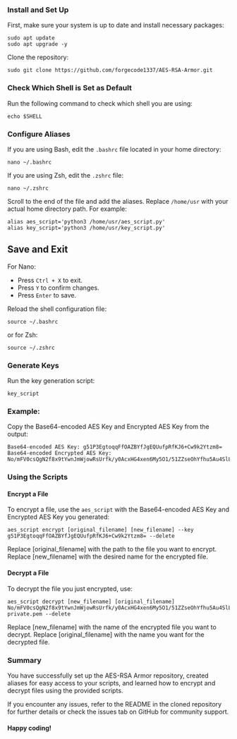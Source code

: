 ### Install and Set Up
First, make sure your system is up to date and install necessary packages:
```
sudo apt update
sudo apt upgrade -y
```
Clone the repository:
```
sudo git clone https://github.com/forgecode1337/AES-RSA-Armor.git
```
### Check Which Shell is Set as Default
Run the following command to check which shell you are using:
```
echo $SHELL
```
### Configure Aliases
If you are using Bash, edit the <code>.bashrc</code> file located in your home directory:
```
nano ~/.bashrc
```
If you are using Zsh, edit the <code>.zshrc</code> file:
```
nano ~/.zshrc
```
Scroll to the end of the file and add the aliases. Replace <code>/home/usr</code> with your actual home directory path. For example:
```
alias aes_script='python3 /home/usr/aes_script.py'
alias key_script='python3 /home/usr/key_script.py'
```
## Save and Exit
<p>For Nano:</p>
<ul>
    <li>Press <code>Ctrl + X</code> to exit.</li>
    <li>Press <code>Y</code> to confirm changes.</li>
    <li>Press <code>Enter</code> to save.</li>
</ul>

Reload the shell configuration file:
```
source ~/.bashrc
```
or for Zsh:
```
source ~/.zshrc
```
### Generate Keys
Run the key generation script:
```
key_script
```
### Example:
Copy the Base64-encoded AES Key and Encrypted AES Key from the output:
```
Base64-encoded AES Key: g51P3EgtoqqFfOAZBYfJgEQUufpRfKJ6+Cw9k2Ytzm8=
Base64-encoded Encrypted AES Key: No/mFV0csQgN2f8x9tYwnJmWjowRsUrfk/y0AcxHG4xen6My5O1/51ZZseOhYfhu5Au4SlLKx4T99rCvJrndq009CNwjITjcE9vha9DCrdgwLpJOU5HLj+lRKrhF6/uWAWLJ56LIwQ5Oq1L2DlAHbANVs6Vb2qj84F828pqNHu7AJdIHEwvkhfhPKBEP6HDezD94DrZazqy+UBujJ2mral2Bqld4KvFGNgWwiKDc/FiPjWoEq+Yv48GXPMP5OoofQycT9wEAvCtBfwhlVM+NlXegpsxuihSaBCB3k5Vcth0GD8lf9kazVnvYTxbeD19kAzZ7c/n70XkVnLrL3n/QUg==
```
### Using the Scripts
#### Encrypt a File
To encrypt a file, use the <code>aes_script</code> with the Base64-encoded AES Key and Encrypted AES Key you generated:
```
aes_script encrypt [original_filename] [new_filename] --key g51P3EgtoqqFfOAZBYfJgEQUufpRfKJ6+Cw9k2Ytzm8= --delete
```
Replace [original_filename] with the path to the file you want to encrypt.
Replace [new_filename] with the desired name for the encrypted file.

#### Decrypt a File
To decrypt the file you just encrypted, use:
```
aes_script decrypt [new_filename] [original_filename] No/mFV0csQgN2f8x9tYwnJmWjowRsUrfk/y0AcxHG4xen6My5O1/51ZZseOhYfhu5Au4SlLKx4T99rCvJrndq009CNwjITjcE9vha9DCrdgwLpJOU5HLj+lRKrhF6/uWAWLJ56LIwQ5Oq1L2DlAHbANVs6Vb2qj84F828pqNHu7AJdIHEwvkhfhPKBEP6HDezD94DrZazqy+UBujJ2mral2Bqld4KvFGNgWwiKDc/FiPjWoEq+Yv48GXPMP5OoofQycT9wEAvCtBfwhlVM+NlXegpsxuihSaBCB3k5Vcth0GD8lf9kazVnvYTxbeD19kAzZ7c/n70XkVnLrL3n/QUg== private.pem --delete
```
Replace [new_filename] with the name of the encrypted file you want to decrypt.
Replace [original_filename] with the name you want for the decrypted file.

### Summary
You have successfully set up the AES-RSA Armor repository, created aliases for easy access to your scripts, and learned how to encrypt and decrypt files using the provided scripts.

If you encounter any issues, refer to the README in the cloned repository for further details or check the issues tab on GitHub for community support.

#### Happy coding!
